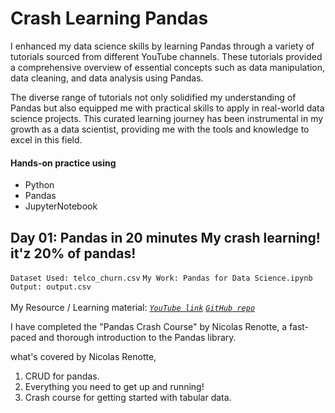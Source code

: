 # Crash Learning Pandas

I enhanced my data science skills by learning Pandas through a variety of tutorials sourced from different YouTube channels. These tutorials provided a comprehensive overview of essential concepts such as data manipulation, data cleaning, and data analysis using Pandas. <br>

The diverse range of tutorials not only solidified my understanding of Pandas but also equipped me with practical skills to apply in real-world data science projects. This curated learning journey has been instrumental in my growth as a data scientist, providing me with the tools and knowledge to excel in this field.

#### Hands-on practice using 
- Python
- Pandas
- JupyterNotebook

 ## Day 01: Pandas in 20 minutes My crash learning! it'z 20% of pandas!

`` Dataset Used: telco_churn.csv `` 
`` My Work: Pandas for Data Science.ipynb ``
`` Output: output.csv ``
 <br> <br>
  My Resource / Learning material:
*[`` YouTube link ``](https://youtu.be/tRKeLrwfUgU?si=Q0WD4FP84cBRW1Sz)* 
*[`` GitHub repo ``](https://github.com/nicknochnack/Pandasin20Minutes)* 

 
I have completed the "Pandas Crash Course" by Nicolas Renotte, a fast-paced and thorough introduction to the Pandas library.

what's covered by Nicolas Renotte,

1. CRUD for pandas.
2. Everything you need to get up and running!
3. Crash course for getting started with tabular data.


